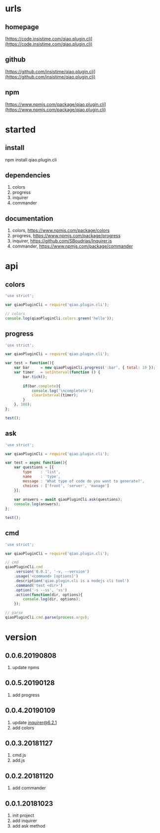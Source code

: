 # urls
## homepage
[https://code.insistime.com/qiao.plugin.cli](https://code.insistime.com/qiao.plugin.cli)

## github
[https://github.com/insistime/qiao.plugin.cli](https://github.com/insistime/qiao.plugin.cli)

## npm
[https://www.npmjs.com/package/qiao.plugin.cli](https://www.npmjs.com/package/qiao.plugin.cli)

# started
## install
npm install qiao.plugin.cli

## dependencies
1. colors
2. progress
3. inquirer
4. commander

## documentation
1. colors, https://www.npmjs.com/package/colors
2. progress, https://www.npmjs.com/package/progress
3. inquirer, https://github.com/SBoudrias/Inquirer.js
4. commander, https://www.npmjs.com/package/commander

# api
## colors
```javascript
'use strict';

var qiaoPluginCli = require('qiao.plugin.cli');

// colors
console.log(qiaoPluginCli.colors.green('hello'));
```

## progress
```javascript
'use strict';

var qiaoPluginCli = require('qiao.plugin.cli');

var test = function(){
	var bar		= new qiaoPluginCli.progress(':bar', { total: 10 });
	var timer 	= setInterval(function () {
		bar.tick();
		
		if(bar.complete){
			console.log('\ncomplete\n');
			clearInterval(timer);
		}
	}, 100);
};

test();
```

## ask
```javascript
'use strict';

var qiaoPluginCli = require('qiao.plugin.cli');

var test = async function(){
	var questions = [{
	    type	: 'list',
	    name	: 'type',
	    message	: 'What type of code do you want to generate?',
	    choices	: ['front', 'server', 'manage']
	}];
	
	var answers = await qiaoPluginCli.ask(questions);
	console.log(answers);
};

test();
```

## cmd
```javascript
'use strict';

var qiaoPluginCli = require('qiao.plugin.cli');

// cmd
qiaoPluginCli.cmd
	.version('0.0.1', '-v, --version')
	.usage('<command> [options]')
	.description('qiao.plugin.cli is a nodejs cli tool')
	.command('test <dir>')
	.option('-s --ss', 'ss')
	.action(function(dir, options){
		console.log(dir, options);
	});

// parse
qiaoPluginCli.cmd.parse(process.argv);
```

# version
## 0.0.6.20190808
1. update npms

## 0.0.5.20190128
1. add progress

## 0.0.4.20190109
1. update inquirer@6.2.1
2. add colors 

## 0.0.3.20181127
1. cmd.js
2. add.js

## 0.0.2.20181120
1. add commander

## 0.0.1.20181023
1. init project
2. add inquirer
3. add ask method
